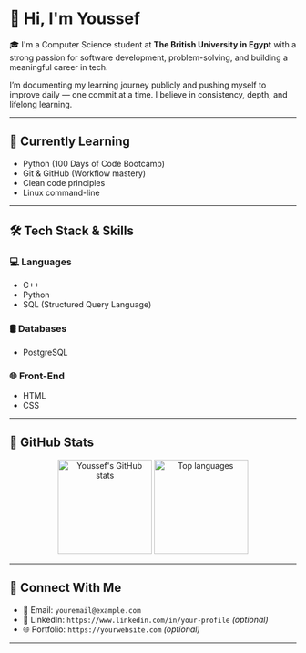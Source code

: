 # 👋 Hi, I'm Youssef

🎓 I'm a Computer Science student at **The British University in Egypt** with a strong passion for software development, problem-solving, and building a meaningful career in tech.

I’m documenting my learning journey publicly and pushing myself to improve daily — one commit at a time. I believe in consistency, depth, and lifelong learning.

---

## 🧠 Currently Learning

- Python (100 Days of Code Bootcamp)
- Git & GitHub (Workflow mastery)
- Clean code principles
- Linux command-line

---

## 🛠️ Tech Stack & Skills

### 💻 Languages
- C++
- Python
- SQL (Structured Query Language)

### 🛢️ Databases
- PostgreSQL

### 🌐 Front-End
- HTML
- CSS

---

## 🚀 GitHub Stats

<p align="center">
  <img src="https://github-readme-stats.vercel.app/api?username=youssefyass&show_icons=true&theme=radical" alt="Youssef's GitHub stats" height="165">
  <img src="https://github-readme-stats.vercel.app/api/top-langs/?username=youssefyass&layout=compact&theme=radical" alt="Top languages" height="165">
</p>

---

## 🔗 Connect With Me

- 📧 Email: `youremail@example.com`
- 📓 LinkedIn: `https://www.linkedin.com/in/your-profile` *(optional)*
- 🌐 Portfolio: `https://yourwebsite.com` *(optional)*

---

